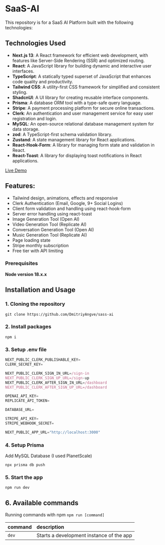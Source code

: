 # SaaS-AI

This repository is for a SaaS AI Platform built with the following technologies:

## Technologies Used

- **Next.js 13**: A React framework for efficient web development, with features like Server-Side Rendering (SSR) and optimized routing.
- **React**: A JavaScript library for building dynamic and interactive user interfaces.
- **TypeScript**: A statically typed superset of JavaScript that enhances code quality and productivity.
- **Tailwind CSS**: A utility-first CSS framework for simplified and consistent styling.
- **ShadcnUI**: A UI library for creating reusable interface components.
- **Prisma**: A database ORM tool with a type-safe query language.
- **Stripe**: A payment processing platform for secure online transactions.
- **Clerk**: An authentication and user management service for easy user registration and login.
- **MySQL**: An open-source relational database management system for data storage.
- **zod**: A TypeScript-first schema validation library.
- **Zustand**: A state management library for React applications.
- **React-Hook-Form**: A library for managing form state and validation in React.
- **React-Toast**: A library for displaying toast notifications in React applications.

[Live Demo](https://sass-ai-xi.vercel.app/)

## Features:

- Tailwind design, animations, effects and responsive
- Clerk Authentication (Email, Google, 9+ Social Logins)
- Client form validation and handling using react-hook-form
- Server error handling using react-toast
- Image Generation Tool (Open AI)
- Video Generation Tool (Replicate AI)
- Conversation Generation Tool (Open AI)
- Music Generation Tool (Replicate AI)
- Page loading state
- Stripe monthly subscription
- Free tier with API limiting

### Prerequisites

**Node version 18.x.x**

## Installation and Usage

### 1. Cloning the repository

```shell
git clone https://github.com/DmitriyAngve/sass-ai
```

### 2. Install packages

```shell
npm i
```

### 3. Setup .env file

```js
NEXT_PUBLIC_CLERK_PUBLISHABLE_KEY=
CLERK_SECRET_KEY=

NEXT_PUBLIC_CLERK_SIGN_IN_URL=/sign-in
NEXT_PUBLIC_CLERK_SIGN_UP_URL=/sign-up
NEXT_PUBLIC_CLERK_AFTER_SIGN_IN_URL=/dashboard
NEXT_PUBLIC_CLERK_AFTER_SIGN_UP_URL=/dashboard

OPENAI_API_KEY=
REPLICATE_API_TOKEN=

DATABASE_URL=

STRIPE_API_KEY=
STRIPE_WEBHOOK_SECRET=

NEXT_PUBLIC_APP_URL="http://localhost:3000"
```

### 4. Setup Prisma

Add MySQL Database (I used PlanetScale)

```shell
npx prisma db push
```

### 5. Start the app

```shell
npm run dev
```

## 6. Available commands

Running commands with npm `npm run [command]`

| command         | description                              |
| :-------------- | :--------------------------------------- |
| `dev`           | Starts a development instance of the app |
